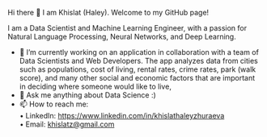 Hi there 👋 I am Khislat (Haley). Welcome to my GitHub page!

I am a Data Scientist and Machine Learning Engineer, with a passion for Natural Language Processing, Neural Networks, and Deep Learning. 

- 🔭 I’m currently working on an application in collaboration with a team of Data Scientists and Web Developers. The app analyzes data from cities such as populations, cost of living, rental rates, crime rates, park (walk score), and many other social and economic factors that are important in deciding where someone would like to live,   
- 💬 Ask me anything about Data Science :) 
- 📫 How to reach me: \
      • LinkedIn: https://www.linkedin.com/in/khislathaleyzhuraeva \
      • Email: khislatz@gmail.com 
